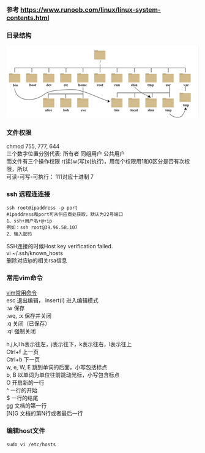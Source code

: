 ### 参考 <https://www.runoob.com/linux/linux-system-contents.html>
### 目录结构
![Linux目录结构](./imageSource/linuxDirectorytree.png)
<!-- <img src="./imageSource/linuxDirectorytree.png"/><br/> -->
<!-- 图片2  -->
<!-- <img src="https://github.com/lvan77/lvan77.github.io/blob/main/imageSource/linuxDirectorytree.png"/><br/> -->



### 文件权限  
chmod 755, 777, 644 <br/> 
三个数字位置分别代表: 所有者 同组用户  公共用户  <br/> 
而文件有三个操作权限 r(读)w(写)x(执行)，用每个权限用1和0区分是否有次权限，所以    <br/> 
可读-可写-可执行： 111对应十进制 7 <br/> 

### ssh 远程连连接
```
ssh root@ipaddress -p port 
#ipaddress和port可从供应商处获取，默认为22号端口
1、ssh+用户名+@+ip
例如：ssh root@39.96.58.107
2、输入密码
```

SSH连接的时候Host key verification failed. <br/> 
vi ~/.ssh/known_hosts <br/> 
删除对应ip的相关rsa信息 <br/> 

### 常用vim命令 
[vim常用命令](http://pizn.github.io/2012/03/03/vim-commonly-used-command.html) <br/> 
esc 退出编辑， insert(i) 进入编辑模式  <br/> 
:w	保存 <br/> 
:wq, :x	保存并关闭 <br/> 
:q	关闭（已保存）<br/> 
:q!	强制关闭 <br/> 

h,j,k,l	 h表示往左，j表示往下，k表示往右，l表示往上 <br/> 
Ctrl+f	上一页 <br/> 
Ctrl+b	下一页 <br/> 
w, e, W, E	跳到单词的后面，小写包括标点 <br/> 
b, B	以单词为单位往前跳动光标，小写包含标点 <br/> 
O	开启新的一行 <br/> 
^	一行的开始 <br/> 
$	一行的结尾 <br/> 
gg	文档的第一行 <br/> 
[N]G	文档的第N行或者最后一行 <br/> 


### 编辑host文件  
``` shell
sudo vi /etc/hosts
```